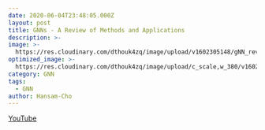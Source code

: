 ```yaml
---
date: 2020-06-04T23:48:05.000Z
layout: post
title: GNNs - A Review of Methods and Applications
description: >-
image: >-
  https://res.cloudinary.com/dthouk4zq/image/upload/v1602305148/gNN_review_d9idxm.png
optimized_image: >-
  https://res.cloudinary.com/dthouk4zq/image/upload/c_scale,w_380/v1602305148/gNN_review_d9idxm.png
category: GNN
tags:
  - GNN
author: Hansam-Cho
---
```

[YouTube](https://youtu.be/wVhhPfRqoDE)